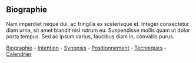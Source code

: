 ## Biographie

Nam imperdiet neque dui, ac fringilla ex scelerisque et. Integer consectetur diam urna, sit amet blandit nisl rutrum eu. Suspendisse mollis quam ut dolor porta tempus. Sed ac ipsum varius, faucibus diam in, convallis purus.

[Biographie](01_biographie.md) - [Intention](02_intention.md_) - [Synopsis](03_synopsis.md) - [Positionnement](04_positionnement.md_) - [Techniques](05_technique.md_) - [Calendrier](06_calendrier.md_)
